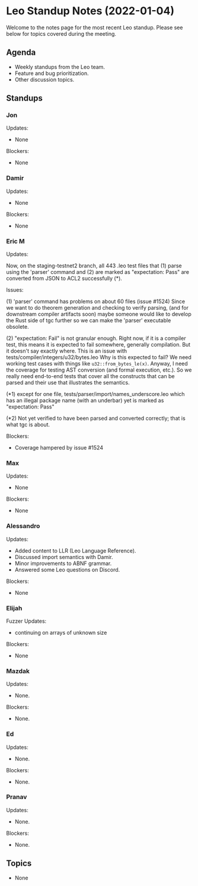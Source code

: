 # Leo Standup Notes (2022-01-04)

Welcome to the notes page for the most recent Leo standup. Please see below for topics covered during the meeting.

## Agenda

* Weekly standups from the Leo team.
* Feature and bug prioritization.
* Other discussion topics.

## Standups

### Jon

Updates:

* None

Blockers:

* None

### Damir

Updates:

* None

Blockers:

* None

### Eric M

Updates:

Now, on the staging-testnet2 branch, all 443 .leo test files that
(1) parse using the 'parser' command and
(2) are marked as "expectation: Pass"
are converted from JSON to ACL2 successfully (*).

Issues:

(1) 'parser' command has problems on about 60 files (issue #1524)
Since we want to do theorem generation and checking to verify parsing,
(and for downstream compiler artifacts soon) maybe someone would like to develop the
Rust side of tgc further so we can make the 'parser' executable obsolete.

(2) "expectation: Fail" is not granular enough.
Right now, if it is a compiler test, this means it is expected to fail somewhere,
generally compilation.  But it doesn't say exactly where.
This is an issue with tests/compiler/integers/u32/bytes.leo
Why is this expected to fail?  We need working test cases with
things like `u32::from_bytes_le(x)`.
Anyway, I need the coverage for testing AST conversion (and formal
execution, etc.).  So we really need end-to-end tests that cover
all the constructs that can be parsed and their use that illustrates
the semantics.

(*1) except for one file, tests/parser/import/names_underscore.leo
  which has an illegal package name (with an underbar) yet is marked
  as "expectation: Pass"

(*2) Not yet verified to have been parsed and converted correctly;
  that is what tgc is about.

Blockers:

* Coverage hampered by issue #1524

### Max

Updates:

* None

Blockers:

* None

### Alessandro

Updates:

* Added content to LLR (Leo Language Reference).
* Discussed import semantics with Damir.
* Minor improvements to ABNF grammar.
* Answered some Leo questions on Discord.

Blockers:

* None

### Elijah

Fuzzer Updates:

* continuing on arrays of unknown size

Blockers:

* None

### Mazdak

Updates:

* None.

Blockers:

* None.

### Ed

Updates:

* None.

Blockers:

* None.

### Pranav

Updates:

* None.

Blockers:

* None.

## Topics

* None
